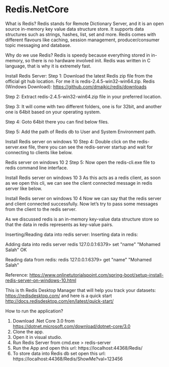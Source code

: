 # Redis.NetCore

What is Redis?
Redis stands for Remote Dictionary Server, and it is an open source in-memory key value data structure store. It supports data structures such as strings, hashes, list, set and more. Redis comes with different flavours like caching, session management, producer/consumer topic messaging and database.

Why do we use Redis?
Redis is speedy because everything stored in in-memory, so there is no hardware involved init. Redis was written in C language, that is why it is extremely fast.

Install Redis Server:
Step 1: Download the latest Redis zip file from the official git hub location. For me it is redis-2.4.5-win32-win64.zip.
Redis (Windows Download):
https://github.com/dmajkic/redis/downloads

Step 2: Extract redis-2.4.5-win32-win64.zip file in your preferred location.

Step 3: It will come with two different folders, one is for 32bit, and another one is 64bit based on your operating system.

Step 4: Goto 64bit there you can find below files.

Step 5: Add the path of Redis db to User and System Environment path.

Install Redis server on windows 10
Step 4: Double click on the redis-server.exe file, there you can see the redis-server startup and wait for connecting to clients like below.

Redis server on windows 10 2
Step 5: Now open the redis-cli.exe file to redis command line interface.

Install Redis server on windows 10 3
As this acts as a redis client, as soon as we open this cli, we can see the client connected message in redis server like below.

Install Redis server on windows 10 4
Now we can say that the redis server and client connected successfully. Now let’s try to pass some messages from the client to the redis server.

As we discussed redis is an in-memory key-value data structure store so that the data in redis represents as key-value pairs.

Inserting/Reading data into redis server:
Inserting data in redis:

Adding data into redis server
redis 127.0.0.1:6379> set "name" "Mohamed Salah"
OK

Reading data from redis:
redis 127.0.0.1:6379> get "name"
"Mohamed Salah"


Reference: https://www.onlinetutorialspoint.com/spring-boot/setup-install-redis-server-on-windows-10.html

This is th Redis Desktop Manager that will help you track your datasets:
https://redisdesktop.com/  and here is a quick start 
http://docs.redisdesktop.com/en/latest/quick-start/

How to run the application?

1. Download .Net Core 3.0 from https://dotnet.microsoft.com/download/dotnet-core/3.0
2. Clone the app.
3. Open it in visual studio.
4. Run Redis Server from cmd.exe > redis-server
5. Run the App and open this url: https://localhost:44368/Redis/
6. To store data into Redis db set open this url: https://localhost:44368/Redis/ShowMe?val=123456

